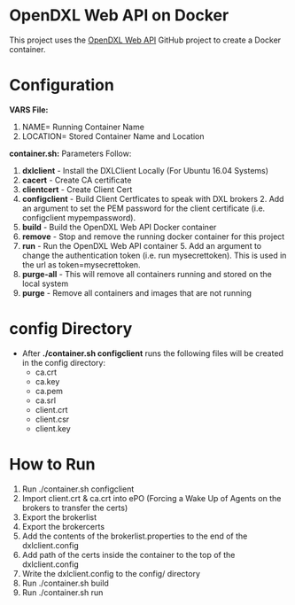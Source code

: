  OpenDXL Web API on Docker
===========================

This project uses the [OpenDXL Web API](https://github.com/scottbrumley/opendxl_web_api) GitHub project to create a Docker container.

Configuration
=============
__VARS File:__ 
 1.   NAME= Running Container Name
 2.   LOCATION= Stored Container Name and Location

__container.sh:__ Parameters Follow:
 1.   **dxlclient** - Install the DXLClient Locally (For Ubuntu 16.04 Systems)
 1.   **cacert** - Create CA certificate
 2.   **clientcert** - Create Client Cert
 2.   **configclient** - Build Client Certficates to speak with DXL brokers
      2. Add an argument to set the PEM password for the client certificate (i.e. configclient mypempassword).
 3.   **build** - Build the OpenDXL Web API Docker container
 4.   **remove** - Stop and remove the running docker container for this project
 5.   **run** - Run the OpenDXL Web API container
      5. Add an argument to change the authentication token (i.e. run mysecrettoken).  This is used in the url as token=mysecrettoken.
 6.   **purge-all** - This will remove all containers running and stored on the local system
 7.   **purge** - Remove all containers and images that are not running
 
config Directory
================ 
* After **./container.sh configclient** runs the following files will be created in the config directory:
   * ca.crt  
   * ca.key  
   * ca.pem  
   * ca.srl  
   * client.crt  
   * client.csr  
   * client.key  

How to Run
==========
1. Run ./container.sh configclient <PEM password of choice>
2. Import client.crt & ca.crt into ePO (Forcing a Wake Up of Agents on the brokers to transfer the certs)
3. Export the brokerlist
4. Export the brokercerts
5. Add the contents of the brokerlist.properties to the end of the dxlclient.config
6. Add path of the certs inside the container to the top of the dxlclient.config
7. Write the dxlclient.config to the config/ directory
8. Run ./container.sh build
9. Run ./container.sh run
